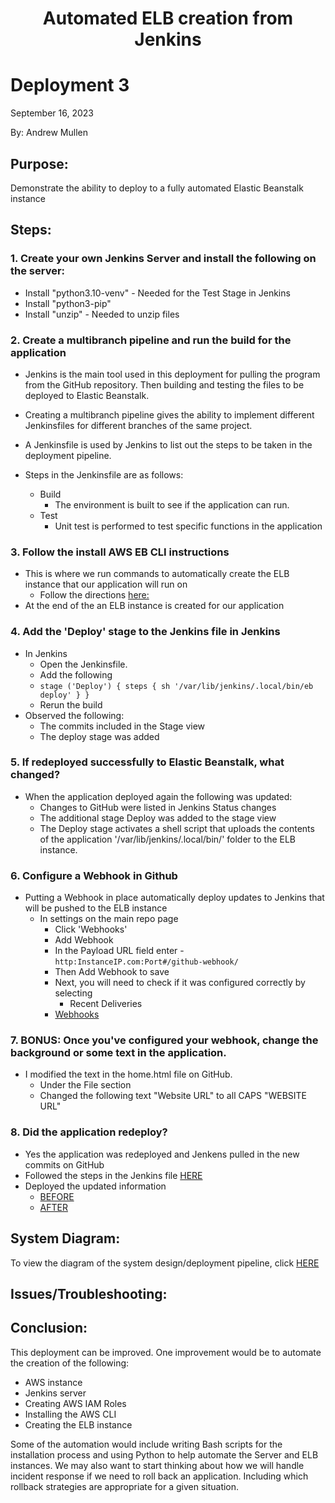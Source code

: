 <h1 align="center">Automated ELB creation from Jenkins<h1> 


# Deployment 3
September 16, 2023

By: Andrew Mullen

## Purpose:

Demonstrate the ability to deploy to a fully automated Elastic Beanstalk instance

## Steps:

### 1. Create your own Jenkins Server and install the following on the server:
   - Install "python3.10-venv" - Needed for the Test Stage in Jenkins
   - Install "python3-pip"
   - Install "unzip" - Needed to unzip files 

### 2. Create a multibranch pipeline and run the build for the application
- Jenkins is the main tool used in this deployment for pulling the program from the GitHub repository. Then building and testing the files to be deployed to Elastic Beanstalk.
- Creating a multibranch pipeline gives the ability to implement different Jenkinsfiles for different branches of the same project.
- A Jenkinsfile is used by Jenkins to list out the steps to be taken in the deployment pipeline.

- Steps in the Jenkinsfile are as follows:
  - Build
    - The environment is built to see if the application can run.
  - Test
    - Unit test is performed to test specific functions in the application


### 3. Follow the install AWS EB CLI instructions
- This is where we run commands to automatically create the ELB instance that our application will run on
    - Follow the directions [here:](https://scribehow.com/shared/How_to_install_AWS_EB_CLI__J6eBRB9FQl2fGenfUVemlA)
- At the end of the an ELB instance is created for our application


### 4. Add the 'Deploy' stage to the Jenkins file in Jenkins
- In Jenkins
    - Open the Jenkinsfile.
	- Add the following 
	 - `stage ('Deploy') { steps { sh '/var/lib/jenkins/.local/bin/eb deploy' } }`
    - Rerun the build
- Observed the following:
    - The commits included in the Stage view
    - The deploy stage was added 	

### 5. If redeployed successfully to Elastic Beanstalk, what changed?
- When the application deployed again the following was updated:
    - Changes to GitHub were listed in Jenkins Status changes
    - The additional stage Deploy was added to the stage view
    - The Deploy stage activates a shell script that uploads the contents of the application '/var/lib/jenkins/.local/bin/' folder to the ELB instance. 

### 6. Configure a Webhook in Github
- Putting a Webhook in place automatically deploy updates to Jenkins that will be pushed to the ELB instance
	- In settings on the main repo page
	    - Click 'Webhooks'
	    - Add Webhook
	    - In the Payload URL field enter
	    	-`http:InstanceIP.com:Port#/github-webhook/`
	    - Then Add Webhook to save
	    - Next, you will need to check if it was configured correctly by selecting
	    	- Recent Deliveries
	     - [Webhooks](https://github.com/andmulLABS01/Deployment_3AM/blob/main/Webhooks.PNG)

### 7. BONUS: Once you've configured your webhook, change the background or some text in the application. 
- I modified the text in the home.html file on GitHub.
	- Under the File section
	- Changed the following text "Website URL" to all CAPS "WEBSITE URL"

### 8. Did the application redeploy?
- Yes the application was redeployed and Jenkens pulled in the new commits on GitHub 
 - Followed the steps in the Jenkins file [HERE](https://github.com/andmulLABS01/Deployment_3AM/blob/main/StageView.PNG)
 - Deployed the updated information
    - [BEFORE](https://github.com/andmulLABS01/Deployment_3AM/blob/main/BeforeEdit.PNG)
    - [AFTER](https://github.com/andmulLABS01/Deployment_3AM/blob/main/AfterEdit.PNG)

## System Diagram:

To view the diagram of the system design/deployment pipeline, click [HERE](https://github.com/andmulLABS01/Deployment_3AM/blob/main/Depoyment3.drawio%20(1).png)

## Issues/Troubleshooting:


## Conclusion:

This deployment can be improved. One improvement would be to automate the creation of the following:
- AWS instance
- Jenkins server
- Creating AWS IAM Roles
- Installing the AWS CLI
- Creating the ELB instance

Some of the automation would include writing Bash scripts for the installation process and using Python to help automate the Server and ELB instances. We may also want to start thinking about how we will handle incident response if we need to roll back an application. Including which rollback strategies are appropriate for a given situation. 
